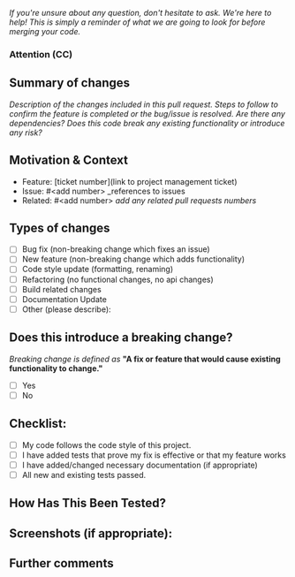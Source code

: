 _If you're unsure about any question, don't hesitate to ask. We're here to help! This is simply a reminder of what we are going to look for before merging your code._

### Attention (CC)
<!--- Bring to the attention of others -->

## Summary of changes
_Description of the changes included in this pull request. Steps to follow to confirm the feature is completed or the bug/issue is resolved. Are there any dependencies? Does this code break any existing functionality or introduce any risk?_

## Motivation & Context
- Feature: [ticket number](link to project management ticket)
- Issue: #\<add number\> _references to issues  
- Related: #\<add number\> _add any related pull requests numbers_

## Types of changes
<!--- What types of changes does your code introduce? Put an `x` in all the boxes that apply: -->
- [ ] Bug fix (non-breaking change which fixes an issue)
- [ ] New feature (non-breaking change which adds functionality)
- [ ] Code style update (formatting, renaming)
- [ ] Refactoring (no functional changes, no api changes)
- [ ] Build related changes
- [ ] Documentation Update 
- [ ] Other (please describe):

## Does this introduce a breaking change?

_Breaking change is defined as_ __"A fix or feature that would cause existing functionality to change."__ 
- [ ] Yes
- [ ] No

<!--- If this introduces a breaking change, please describe the impact and migration path for existing modules below. -->

## Checklist:
<!--- Put an `x` in the boxes that apply. -->
- [ ] My code follows the code style of this project.
- [ ] I have added tests that prove my fix is effective or that my feature works
- [ ] I have added/changed necessary documentation (if appropriate)
- [ ] All new and existing tests passed.

## How Has This Been Tested?
<!--- Please describe in detail how you tested your changes. -->
<!--- Include details of your testing environment, and the tests you ran to -->
<!--- see how your change affects other areas of the code, etc. -->

## Screenshots (if appropriate):

## Further comments

<!--- If this is a relatively large or complex change, kick off the discussion by explaining why you chose the solution you did and what alternatives you considered, etc... -->
